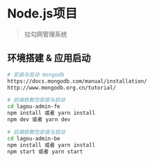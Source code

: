 # Node.js项目

> 拉勾网管理系统

## 环境搭建 & 应用启动

``` bash
# 安装与启动 mongodb
https://docs.mongodb.com/manual/installation/
http://www.mongodb.org.cn/tutorial/

# 前端依赖包安装与启动
cd lagou-admin-fe
npm install 或者 yarn install
npm dev 或者 yarn dev

# 后端依赖包安装与启动
cd lagou-admin-be
npm install 或者 yarn install
npm start 或者 yarn start
